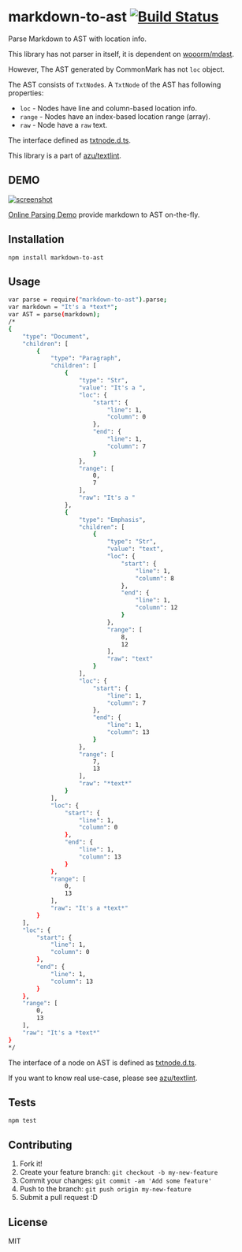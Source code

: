 # markdown-to-ast [![Build Status](https://travis-ci.org/azu/markdown-to-ast.svg)](https://travis-ci.org/azu/markdown-to-ast)

Parse Markdown to AST with location info.

This library has not parser in itself, it is dependent on [wooorm/mdast](https://github.com/wooorm/mdast "wooorm/mdast").

However, The AST generated by CommonMark has not `loc` object.

The AST consists of `TxtNode`s.
A `TxtNode` of the AST has following properties:

- `loc` - Nodes have line and column-based location info.
- `range` - Nodes have an index-based location range (array).
- `raw` - Node have a `raw` text.

The interface defined as [txtnode.d.ts](typing/txtnode.d.ts).

This library is a part of [azu/textlint](https://github.com/azu/textlint "azu/textlint").


## DEMO

[![screenshot](http://monosnap.com/image/0fqi1UF7yOv89nxJPaDWtvyqERaM49.png)](http://azu.github.io/markdown-to-ast/example/)

[Online Parsing Demo](http://azu.github.io/markdown-to-ast/example/) provide markdown to AST on-the-fly.

## Installation

```
npm install markdown-to-ast
```

## Usage

```sh
var parse = require("markdown-to-ast").parse;
var markdown = "It's a *text*";
var AST = parse(markdown);
/*
{
    "type": "Document",
    "children": [
        {
            "type": "Paragraph",
            "children": [
                {
                    "type": "Str",
                    "value": "It's a ",
                    "loc": {
                        "start": {
                            "line": 1,
                            "column": 0
                        },
                        "end": {
                            "line": 1,
                            "column": 7
                        }
                    },
                    "range": [
                        0,
                        7
                    ],
                    "raw": "It's a "
                },
                {
                    "type": "Emphasis",
                    "children": [
                        {
                            "type": "Str",
                            "value": "text",
                            "loc": {
                                "start": {
                                    "line": 1,
                                    "column": 8
                                },
                                "end": {
                                    "line": 1,
                                    "column": 12
                                }
                            },
                            "range": [
                                8,
                                12
                            ],
                            "raw": "text"
                        }
                    ],
                    "loc": {
                        "start": {
                            "line": 1,
                            "column": 7
                        },
                        "end": {
                            "line": 1,
                            "column": 13
                        }
                    },
                    "range": [
                        7,
                        13
                    ],
                    "raw": "*text*"
                }
            ],
            "loc": {
                "start": {
                    "line": 1,
                    "column": 0
                },
                "end": {
                    "line": 1,
                    "column": 13
                }
            },
            "range": [
                0,
                13
            ],
            "raw": "It's a *text*"
        }
    ],
    "loc": {
        "start": {
            "line": 1,
            "column": 0
        },
        "end": {
            "line": 1,
            "column": 13
        }
    },
    "range": [
        0,
        13
    ],
    "raw": "It's a *text*"
}
*/
```

The interface of a node on AST is defined as [txtnode.d.ts](typing/txtnode.d.ts).

If you want to know real use-case, please see [azu/textlint](https://github.com/azu/textlint "azu/textlint").

## Tests

```
npm test
```

## Contributing

1. Fork it!
2. Create your feature branch: `git checkout -b my-new-feature`
3. Commit your changes: `git commit -am 'Add some feature'`
4. Push to the branch: `git push origin my-new-feature`
5. Submit a pull request :D

## License

MIT
